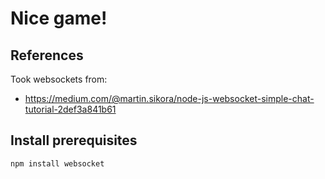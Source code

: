 # Nice game!

## References

Took websockets from:

* https://medium.com/@martin.sikora/node-js-websocket-simple-chat-tutorial-2def3a841b61

## Install prerequisites

```
npm install websocket
```

